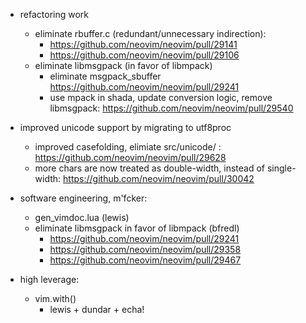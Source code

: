 - refactoring work
    - eliminate rbuffer.c (redundant/unnecessary indirection):
        - https://github.com/neovim/neovim/pull/29141
        - https://github.com/neovim/neovim/pull/29106
    - eliminate libmsgpack (in favor of libmpack)
        - eliminate msgpack_sbuffer https://github.com/neovim/neovim/pull/29241
        - use mpack in shada, update conversion logic, remove libmsgpack: https://github.com/neovim/neovim/pull/29540

- improved unicode support by migrating to utf8proc
    - improved casefolding, elimiate src/unicode/ : https://github.com/neovim/neovim/pull/29628
    - more chars are now treated as double-width, instead of single-width: https://github.com/neovim/neovim/pull/30042

- software engineering, m'fcker:
    - gen_vimdoc.lua (lewis)
    - eliminate libmsgpack in favor of libmpack (bfredl)
        - https://github.com/neovim/neovim/pull/29241
        - https://github.com/neovim/neovim/pull/29358
        - https://github.com/neovim/neovim/pull/29467
- high leverage:
    - vim.with()
        - lewis + dundar + echa!
